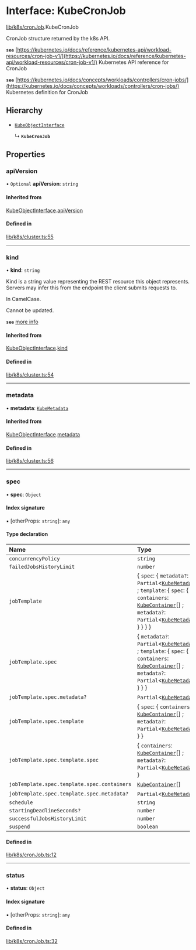 # Interface: KubeCronJob

[lib/k8s/cronJob](../modules/lib_k8s_cronJob.md).KubeCronJob

CronJob structure returned by the k8s API.

**`see`** [https://kubernetes.io/docs/reference/kubernetes-api/workload-resources/cron-job-v1/](https://kubernetes.io/docs/reference/kubernetes-api/workload-resources/cron-job-v1/) Kubernetes API reference for CronJob

**`see`** [https://kubernetes.io/docs/concepts/workloads/controllers/cron-jobs/](https://kubernetes.io/docs/concepts/workloads/controllers/cron-jobs/) Kubernetes definition for CronJob

## Hierarchy

- [`KubeObjectInterface`](lib_k8s_cluster.KubeObjectInterface.md)

  ↳ **`KubeCronJob`**

## Properties

### apiVersion

• `Optional` **apiVersion**: `string`

#### Inherited from

[KubeObjectInterface](lib_k8s_cluster.KubeObjectInterface.md).[apiVersion](lib_k8s_cluster.KubeObjectInterface.md#apiversion)

#### Defined in

[lib/k8s/cluster.ts:55](https://github.com/headlamp-k8s/headlamp/blob/65bfc11e/frontend/src/lib/k8s/cluster.ts#L55)

___

### kind

• **kind**: `string`

Kind is a string value representing the REST resource this object represents.
Servers may infer this from the endpoint the client submits requests to.

In CamelCase.

Cannot be updated.

**`see`** [more info](https://git.k8s.io/community/contributors/devel/sig-architecture/api-conventions.md#types-kinds)

#### Inherited from

[KubeObjectInterface](lib_k8s_cluster.KubeObjectInterface.md).[kind](lib_k8s_cluster.KubeObjectInterface.md#kind)

#### Defined in

[lib/k8s/cluster.ts:54](https://github.com/headlamp-k8s/headlamp/blob/65bfc11e/frontend/src/lib/k8s/cluster.ts#L54)

___

### metadata

• **metadata**: [`KubeMetadata`](lib_k8s_cluster.KubeMetadata.md)

#### Inherited from

[KubeObjectInterface](lib_k8s_cluster.KubeObjectInterface.md).[metadata](lib_k8s_cluster.KubeObjectInterface.md#metadata)

#### Defined in

[lib/k8s/cluster.ts:56](https://github.com/headlamp-k8s/headlamp/blob/65bfc11e/frontend/src/lib/k8s/cluster.ts#L56)

___

### spec

• **spec**: `Object`

#### Index signature

▪ [otherProps: `string`]: `any`

#### Type declaration

| Name | Type |
| :------ | :------ |
| `concurrencyPolicy` | `string` |
| `failedJobsHistoryLimit` | `number` |
| `jobTemplate` | { `spec`: { `metadata?`: `Partial`<[`KubeMetadata`](lib_k8s_cluster.KubeMetadata.md)\> ; `template`: { `spec`: { `containers`: [`KubeContainer`](lib_k8s_cluster.KubeContainer.md)[] ; `metadata?`: `Partial`<[`KubeMetadata`](lib_k8s_cluster.KubeMetadata.md)\>  }  }  }  } |
| `jobTemplate.spec` | { `metadata?`: `Partial`<[`KubeMetadata`](lib_k8s_cluster.KubeMetadata.md)\> ; `template`: { `spec`: { `containers`: [`KubeContainer`](lib_k8s_cluster.KubeContainer.md)[] ; `metadata?`: `Partial`<[`KubeMetadata`](lib_k8s_cluster.KubeMetadata.md)\>  }  }  } |
| `jobTemplate.spec.metadata?` | `Partial`<[`KubeMetadata`](lib_k8s_cluster.KubeMetadata.md)\> |
| `jobTemplate.spec.template` | { `spec`: { `containers`: [`KubeContainer`](lib_k8s_cluster.KubeContainer.md)[] ; `metadata?`: `Partial`<[`KubeMetadata`](lib_k8s_cluster.KubeMetadata.md)\>  }  } |
| `jobTemplate.spec.template.spec` | { `containers`: [`KubeContainer`](lib_k8s_cluster.KubeContainer.md)[] ; `metadata?`: `Partial`<[`KubeMetadata`](lib_k8s_cluster.KubeMetadata.md)\>  } |
| `jobTemplate.spec.template.spec.containers` | [`KubeContainer`](lib_k8s_cluster.KubeContainer.md)[] |
| `jobTemplate.spec.template.spec.metadata?` | `Partial`<[`KubeMetadata`](lib_k8s_cluster.KubeMetadata.md)\> |
| `schedule` | `string` |
| `startingDeadlineSeconds?` | `number` |
| `successfulJobsHistoryLimit` | `number` |
| `suspend` | `boolean` |

#### Defined in

[lib/k8s/cronJob.ts:12](https://github.com/headlamp-k8s/headlamp/blob/65bfc11e/frontend/src/lib/k8s/cronJob.ts#L12)

___

### status

• **status**: `Object`

#### Index signature

▪ [otherProps: `string`]: `any`

#### Defined in

[lib/k8s/cronJob.ts:32](https://github.com/headlamp-k8s/headlamp/blob/65bfc11e/frontend/src/lib/k8s/cronJob.ts#L32)
